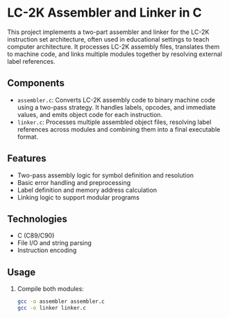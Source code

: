 # LC-2K Assembler and Linker in C

This project implements a two-part assembler and linker for the LC-2K instruction set architecture, often used in educational settings to teach computer architecture. It processes LC-2K assembly files, translates them to machine code, and links multiple modules together by resolving external label references.

## Components

- `assembler.c`: Converts LC-2K assembly code to binary machine code using a two-pass strategy. It handles labels, opcodes, and immediate values, and emits object code for each instruction.
- `linker.c`: Processes multiple assembled object files, resolving label references across modules and combining them into a final executable format.

## Features

- Two-pass assembly logic for symbol definition and resolution
- Basic error handling and preprocessing
- Label definition and memory address calculation
- Linking logic to support modular programs

## Technologies

- C (C89/C90)
- File I/O and string parsing
- Instruction encoding

## Usage

1. Compile both modules:
   ```bash
   gcc -o assembler assembler.c
   gcc -o linker linker.c
